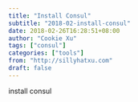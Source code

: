 ```yaml
---
title: "Install Consul"
subtitle: "2018-02-install-consul"
date: 2018-02-26T16:28:51+08:00
author: "Cookie Xu"
tags: ["consul"]
categories: ["tools"]
from: "http://sillyhatxu.com"
draft: false
---
```


install consul